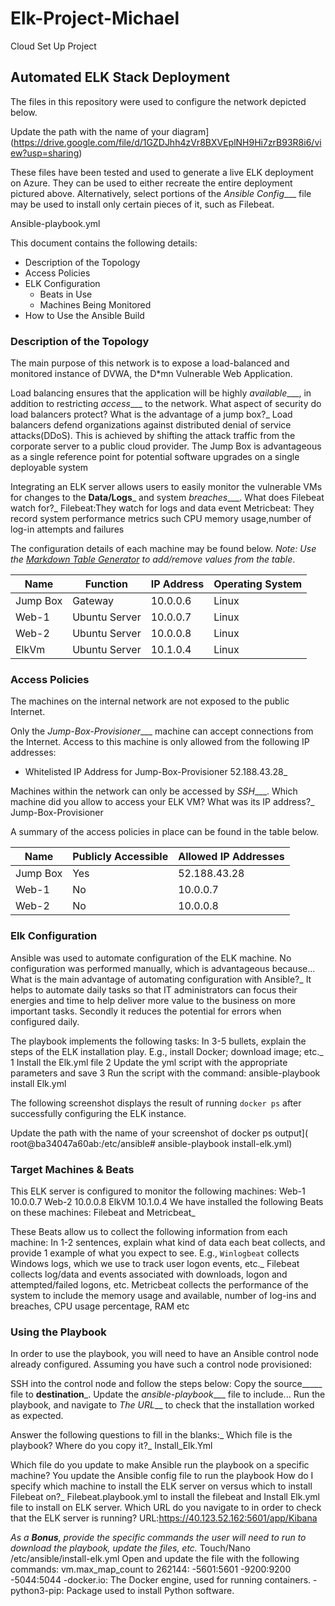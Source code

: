 # Elk-Project-Michael
Cloud Set Up Project
## Automated ELK Stack Deployment

The files in this repository were used to configure the network depicted below.

 Update the path with the name of your diagram]
(https://drive.google.com/file/d/1GZDJhh4zVr8BXVEplNH9Hi7zrB93R8i6/view?usp=sharing)

These files have been tested and used to generate a live ELK deployment on Azure. They can be used to either recreate the entire deployment pictured above. Alternatively, select portions of the _Ansible Config____ file may be used to install only certain pieces of it, such as Filebeat.

Ansible-playbook.yml

This document contains the following details:
- Description of the Topology
- Access Policies
- ELK Configuration
  - Beats in Use
  - Machines Being Monitored
- How to Use the Ansible Build


### Description of the Topology

The main purpose of this network is to expose a load-balanced and monitored instance of DVWA, the D*mn Vulnerable Web Application.

Load balancing ensures that the application will be highly _available____, in addition to restricting _access____ to the network.
What aspect of security do load balancers protect? What is the advantage of a jump box?_
Load balancers defend organizations against distributed denial of service attacks(DDoS). This is achieved by shifting the attack traffic from the corporate server to a public cloud provider. The Jump Box is advantageous as a single reference point for potential software upgrades on a single deployable system

Integrating an ELK server allows users to easily monitor the vulnerable VMs for changes to the __Data/Logs___ and system _breaches____.
What does Filebeat watch for?_ 
Filebeat:They watch for logs and data event
Metricbeat: They record system performance metrics such CPU memory usage,number of log-in attempts and failures

The configuration details of each machine may be found below.
_Note: Use the [Markdown Table Generator](http://www.tablesgenerator.com/markdown_tables) to add/remove values from the table_.

| Name     | Function    | IP Address | Operating System |
|----------|-------------|------------|------------------|
| Jump Box | Gateway     | 10.0.0.6   | Linux            |
| Web-1    |Ubuntu Server| 10.0.0.7   | Linux            | 
| Web-2    |Ubuntu Server| 10.0.0.8   | Linux
| ElkVm    |Ubuntu Server| 10.1.0.4   | Linux            |

### Access Policies

The machines on the internal network are not exposed to the public Internet. 

Only the _Jump-Box-Provisioner____ machine can accept connections from the Internet. Access to this machine is only allowed from the following IP addresses:
- Whitelisted IP Address for Jump-Box-Provisioner 52.188.43.28_

Machines within the network can only be accessed by _SSH____.
Which machine did you allow to access your ELK VM? What was its IP address?_ Jump-Box-Provisioner

A summary of the access policies in place can be found in the table below.

| Name     | Publicly Accessible | Allowed IP Addresses |
|----------|---------------------|----------------------|
| Jump Box | Yes                 | 52.188.43.28         |
| Web-1    | No                  | 10.0.0.7             |
| Web-2    | No                  | 10.0.0.8             |

### Elk Configuration

Ansible was used to automate configuration of the ELK machine. No configuration was performed manually, which is advantageous because...
What is the main advantage of automating configuration with Ansible?_ 
It helps to automate daily tasks so that IT administrators can focus their energies and time to help deliver more value to the business on more important tasks. Secondly it reduces the potential for errors when configured daily.

The playbook implements the following tasks:
In 3-5 bullets, explain the steps of the ELK installation play. E.g., install Docker; download image; etc._
1 Install the Elk.yml file
2 Update the yml script with the appropriate parameters and save 
3 Run the script with the command: ansible-playbook install Elk.yml

The following screenshot displays the result of running `docker ps` after successfully configuring the ELK instance.  


Update the path with the name of your screenshot of docker ps output]( root@ba34047a60ab:/etc/ansible# ansible-playbook install-elk.yml)

### Target Machines & Beats
This ELK server is configured to monitor the following machines:
Web-1 10.0.0.7
Web-2 10.0.0.8
ElkVM 10.1.0.4
We have installed the following Beats on these machines:
Filebeat and Metricbeat_

These Beats allow us to collect the following information from each machine:
In 1-2 sentences, explain what kind of data each beat collects, and provide 1 example of what you expect to see. E.g., `Winlogbeat` collects Windows logs, which we use to track user logon events, etc._
Filebeat collects log/data and events associated with downloads, logon and attempted/failed logons, etc.
Metricbeat collects the performance of the system to include the memory usage and available, number of log-ins and breaches, CPU usage percentage, RAM etc

### Using the Playbook
In order to use the playbook, you will need to have an Ansible control node already configured. Assuming you have such a control node provisioned: 

SSH into the control node and follow the steps below:
Copy the source_____ file to __destination___.
Update the _ansible-playbook____ file to include...
Run the playbook, and navigate to _The URL___ to check that the installation worked as expected.

Answer the following questions to fill in the blanks:_
Which file is the playbook? Where do you copy it?_
Install_Elk.Yml 

Which file do you update to make Ansible run the playbook on a specific machine?
You update the Ansible config file to run the playbook
How do I specify which machine to install the ELK server on versus which to install Filebeat on?_
Filebeat.playbook.yml to install the filebeat and Install Elk.yml file to install on ELK server.
Which URL do you navigate to in order to check that the ELK server is running?
URL:https://40.123.52.162:5601/app/Kibana

_As a **Bonus**, provide the specific commands the user will need to run to download the playbook, update the files, etc._
Touch/Nano /etc/ansible/install-elk.yml
Open and update the file with the following commands:
vm.max_map_count to 262144:
-5601:5601 
-9200:9200 
-5044:5044
-docker.io: The Docker engine, used for running containers. 
-python3-pip: Package used to install Python software.
